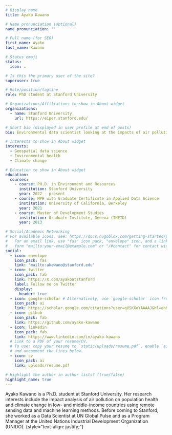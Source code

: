 ```yaml
---
# Display name
title: Ayako Kawano

# Name pronunciation (optional)
name_pronunciation: '' 

# Full name (for SEO)
first_name: Ayako
last_name: Kawano

# Status emoji
status:
  icon: ☕️

# Is this the primary user of the site?
superuser: true

# Role/position/tagline
role: PhD student at Stanford University

# Organizations/Affiliations to show in About widget
organizations:
  - name: Stanford University
    url: https://eiper.stanford.edu/

# Short bio (displayed in user profile at end of posts)
bio: Environmental data scientist looking at the impacts of air pollution on human and planetary health.

# Interests to show in About widget
interests:
  - Geospatial data science
  - Environmental health
  - Climate change

# Education to show in About widget
education:
  courses:
    - course: PH.D. in Environment and Resources
      institution: Stanford University
      year: 2022 - present
    - course: MPH with Graduate Certificate in Applied Data Science
      institution: University of California, Berkeley
      year: 2021
    - course: Master of Development Studies 
      institution: Graduate Institute, Geneva (IHEID)
      year: 2013

# Social/Academic Networking
# For available icons, see: https://docs.hugoblox.com/getting-started/page-builder/#icons
#   For an email link, use "fas" icon pack, "envelope" icon, and a link in the
#   form "mailto:your-email@example.com" or "/#contact" for contact widget.
social:
  - icon: envelope
    icon_pack: fas
    link: 'mailto:akawano@stanford.edu'
  - icon: twitter
    icon_pack: fab
    link: https://X.com/ayakoatstanford
    label: Follow me on Twitter
    display:
      header: true
  - icon: google-scholar # Alternatively, use `google-scholar` icon from `ai` icon pack
    icon_pack: ai
    link: https://scholar.google.com/citations?user=qVSKXeYAAAAJ&hl=en&oi=ao
  - icon: github
    icon_pack: fab
    link: https://github.com/ayako-kawano
  - icon: linkedin
    icon_pack: fab
    link: https://www.linkedin.com/in/ayako-kawano
  # Link to a PDF of your resume/CV.
  # To use: copy your resume to `static/uploads/resume.pdf`, enable `ai` icons in `params.yaml`,
  # and uncomment the lines below.
  - icon: cv
    icon_pack: ai
    link: uploads/resume.pdf

# Highlight the author in author lists? (true/false)
highlight_name: true
---
```

Ayako Kawano is a Ph.D. student at Stanford University. Her research interests include the impact analysis of air pollution on population health and climate change in low- and middle-income countries using remote sensing data and machine learning methods. Before coming to Stanford, she worked as a Data Scientist at UN Global Pulse and as a Program Manager at the United Nations Industrial Development Organization (UNIDO).
{style="text-align: justify;"}

